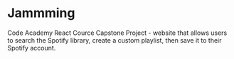 # Jammming
Code Academy React Cource Capstone Project - website that allows users to search the Spotify library, create a custom playlist, then save it to their Spotify account.

